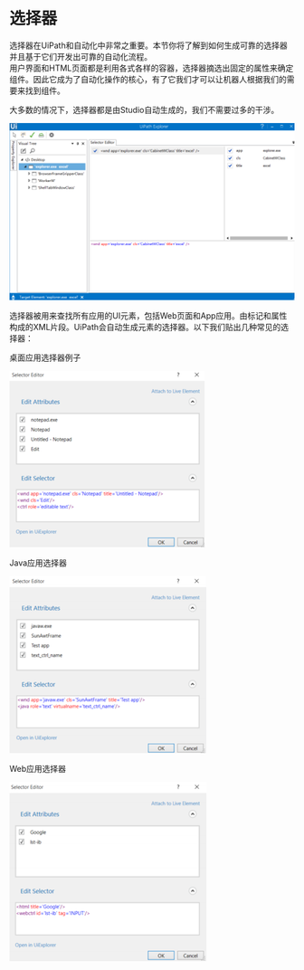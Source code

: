 # 选择器

选择器在UiPath和自动化中非常之重要。本节你将了解到如何生成可靠的选择器并且基于它们开发出可靠的自动化流程。  
用户界面和HTML页面都是利用各式各样的容器，选择器摘选出固定的属性来确定组件。因此它成为了自动化操作的核心，有了它我们才可以让机器人根据我们的需要来找到组件。

大多数的情况下，选择器都是由Studio自动生成的，我们不需要过多的干涉。

![](/assets2.5/import1.png)

选择器被用来查找所有应用的UI元素，包括Web页面和App应用。由标记和属性构成的XML片段。UiPath会自动生成元素的选择器。以下我们贴出几种常见的选择器：

桌面应用选择器例子

![](/assets2.5/import2.png)

Java应用选择器

![](/assets2.5/import3.png)

Web应用选择器

![](/assets2.5/import4.png)



